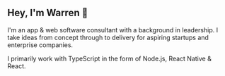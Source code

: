 ## Hey, I'm Warren 👋

I'm an app & web software consultant with a background in leadership. I take ideas from concept through to delivery for aspiring startups and enterprise companies.

I primarily work with TypeScript in the form of Node.js, React Native & React.

<!--
**WazzaJB/WazzaJB** is a ✨ _special_ ✨ repository because its `README.md` (this file) appears on your GitHub profile.

Here are some ideas to get you started:

- 🔭 I’m currently working on ...
- 🌱 I’m currently learning ...
- 👯 I’m looking to collaborate on ...
- 🤔 I’m looking for help with ...
- 💬 Ask me about ...
- 📫 How to reach me: ...
- 😄 Pronouns: ...
- ⚡ Fun fact: ...
-->
